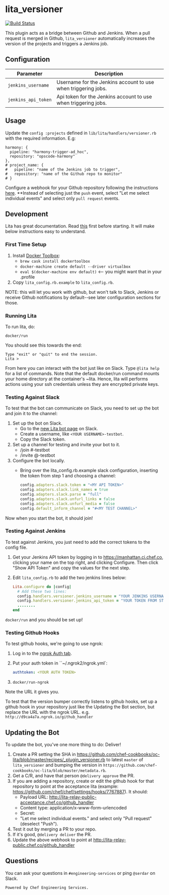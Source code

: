# lita_versioner

[![Build Status](https://travis-ci.org/chef/lita_versioner.png?branch=master)](https://travis-ci.org/chef/lita_versioner)

This plugin acts as a bridge between Github and Jenkins. When a pull request is merged in Github, `lita_versioner` automatically increases the version of the projects and triggers a Jenkins job.

## Configuration

| Parameter | Description |
|-----------|-------------|
| `jenkins_username` | Username for the Jenkins account to use when triggering jobs. |
| `jenkins_api_token` | Api token for the Jenkins account to use when triggering jobs. |

## Usage

Update the `config :projects` defined in `lib/lita/handlers/versioner.rb` with the required information. E.g:

```
harmony: {
  pipeline: "harmony-trigger-ad_hoc",
  repository: "opscode-harmony"
},
# project_name: {
#   pipeline: "name of the Jenkins job to trigger",
#   repository: "name of the Github repo to monitor"
# }
```

Configure a webhook for your Github repository following the instructions [here](https://developer.github.com/guides/delivering-deployments/). **Instead of selecting just the `push` event, select "Let me select individual events" and select only `pull request` events.

## Development

Lita has great documentation. Read [this](http://docs.lita.io/plugin-authoring/) first before starting. It will make below instructions easy to understand.

### First Time Setup

1. Install [Docker Toolbox](https://www.docker.com/products/docker-toolbox):
   - `brew cask install dockertoolbox`
   - `docker-machine create default --driver virtualbox`
   - `eval $(docker-machine env default)` <-- you might want that in your .profile
2. Copy `lita_config.rb.example` to `lita_config.rb`.

NOTE: this will let you work with github, but won't talk to Slack, Jenkins or receive Github notifications by default--see later configuration sections for those.

### Running Lita

To run lita, do:

```
docker/run
```

You should see this towards the end:

```
Type "exit" or "quit" to end the session.
Lita >
```

From here you can interact with the bot just like on Slack. Type `@lita help` for a list of commands.
Note that the default docker/run command mounts your home directory at the container's ~lita. Hence,
lita will performs actions using your ssh credentials unless they are encrypted private keys.

### Testing Against Slack

To test that the bot can communicate on Slack, you need to set up the bot and join it to the channel:

1. Set up the bot on Slack.
   - Go to the [new Lita bot page](https://chefio.slack.com/apps/new/A0F7XDUJH-lita) on Slack.
   - Create a username, like `<YOUR USERNAME>-testbot`.
   - Copy the Slack token.
2. Set up a channel for testing and invite your bot to it.
   - /join #<YOUR USERNAME>-testbot
   - /invite @<YOUR USERNAME>-testbot
3. Configure the bot locally.
   - Bring over the lita_config.rb.example slack configuration, inserting the token from step 1 and choosing a channel:

     ```ruby
     config.adapters.slack.token = "<MY API TOKEN>"
     config.adapters.slack.link_names = true
     config.adapters.slack.parse = "full"
     config.adapters.slack.unfurl_links = false
     config.adapters.slack.unfurl_media = false
     config.default_inform_channel = "#<MY TEST CHANNEL>"
     ```

Now when you start the bot, it should join!

### Testing Against Jenkins

To test against Jenkins, you just need to add the correct tokens to the config file.

1. Get your Jenkins API token by logging in to https://manhattan.ci.chef.co, clicking your name on the top right, and clicking Configure. Then click "Show API Token" and copy the values for the next step.
2. Edit `lita_config.rb` to add the two jenkins lines below:

   ```ruby
   Lita.configure do |config|
     # Add these two lines:
     config.handlers.versioner.jenkins_username = "YOUR JENKINS USERNAME"
     config.handlers.versioner.jenkins_api_token = "YOUR TOKEN FROM STEP 1"
     ........
   end
   ```

`docker/run` and you should be set up!

### Testing Github Hooks

To test github hooks, we're going to use ngrok:

1. Log in to the [ngrok Auth tab](https://dashboard.ngrok.com/auth).
2. Put your auth token in ``~/.ngrok2/ngrok.yml`:

   ```yaml
   authtoken: <YOUR AUTH TOKEN>
   ```
3. `docker/run-ngrok`

Note the URL it gives you.

To test that the version bumper correctly listens to github hooks, set up a github hook in your repository just like the Updating the Bot section, but replace the URL with the ngrok URL. e.g. `http://d9ca4a7a.ngrok.io/github_handler`

## Updating the Bot

To update the bot, you've one more thing to do: Deliver!

1. Create a PR setting the SHA in https://github.com/chef-cookbooks/oc-lita/blob/master/recipes/_plugin_versioner.rb to latest `master` of `lita_versioner` and bumping the version in `https://github.com/chef-cookbooks/oc-lita/blob/master/metadata.rb`.
2. Get a C/R, and have that person `@delivery approve` the PR.
3. If you are adding a repository, create or edit the github hook for that repository to point at the acceptance lita (example: https://github.com/chef/chef/settings/hooks/7767887). It should:
   - Payload URL: http://lita-relay-public-acceptance.chef.co/github_handler
   - Content type: application/x-www-form-urlencoded
   - Secret: <blank>
   - "Let me select individual events." and select only "Pull request" (deselect "Push").
4. Test it out by merging a PR to your repo.
5. If it's good, `@delivery deliver` the PR.
6. Update the above webhook to point at http://lita-relay-public.chef.co/github_handler

## Questions

You can ask your questions in `#engineering-services` or ping `@serdar` on Slack.

`Powered by Chef Engineering Services.`
